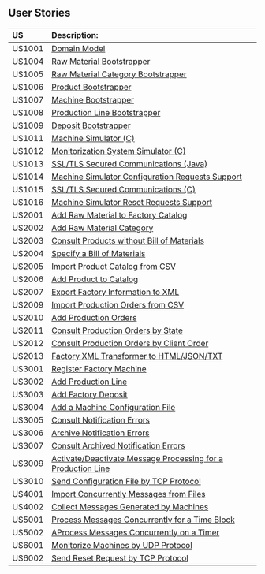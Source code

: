 ## User Stories

| US  | Description:                                                              |
|:----|:------------------------------------------------------------------------|
| US1001 | [Domain Model](Documents/Analysis_and_Design/US1004_issue1/Register_Material_Bootstrapper.md) |
| US1004 | [Raw Material Bootstrapper](Documents/Analysis_and_Design/US1004_issue1/Register_Material_Bootstrapper.md) |
| US1005 | [Raw Material Category Bootstrapper](Documents/Analysis_and_Design/US1005_issue2/Register_Material_Category_Bootstrapper.md) |
| US1006 | [Product Bootstrapper](Documents/Analysis_and_Design/US1006_issue3/RegisterProduct_Bootstrap.md) |
| US1007 | [Machine Bootstrapper](Documents/Analysis_and_Design/US1007_issue4/Machines_Bootstrap_US1007.md) |
| US1008 | [Production Line Bootstrapper](Documents/Analysis_and_Design/US1008_issue5n/Register_Production_Line_Bootstrap_US_1008.md) |
| US1009 | [Deposit Bootstrapper](Documents/Analysis_and_Design/US1009_issue6/Deposit_Bootstrap_US_1009.md) |
| US1011 | [Machine Simulator (C)](Documents/Analysis_and_Design/US1011_issue27/Machine_Simulator.md) |
| US1012 | [Monitorization System Simulator (C)](Documents/Analysis_and_Design/US1012_issue28/MachineSimulator_Monitoring_System.md) |
| US1013 | [SSL/TLS Secured Communications (Java)](Documents/Analysis_and_Design/US1013_issue43/SSL_TLS_SECURE_COMMUNICATIONS_1013.md) |
| US1014 | [Machine Simulator Configuration Requests Support](Documents/Analysis_and_Design/US1014_issue36/Pedidos_CONFIG_Simulador.md) |
| US1015 | [SSL/TLS Secured Communications (C)](Documents/Analysis_and_Design/US1015_issue37/protect_communications.md)|
| US1016 | [Machine Simulator Reset Requests Support](Documents/Analysis_and_Design/US1016_issue38/PedidosRESET_Simulador.md)|
| US2001 | [Add Raw Material to Factory Catalog](Documents/Analysis_and_Design/US2001_issue7/AddRawMaterialToTheCatalog.md) |
| US2002 | [Add Raw Material Category](Documents/Analysis_and_Design/US2002_issue8/Add_Raw_Material_Category_US2002.md)  |
| US2003 | [Consult Products without Bill of Materials](Documents/Analysis_and_Design/US2003_issue9/CheckProductsWithoutBOM.md)   |
| US2004 | [Specify a Bill of Materials](Documents/Analysis_and_Design/US2004_issue10/Specify_BOM_Item_2004.md)   |
| US2005 | [Import Product Catalog from CSV](Documents/Analysis_and_Design/US2005_issue11/Import_Products_Catalog_2005.md) |
| US2006 | [Add Product to Catalog](Documents/Analysis_and_Design/US2006_issue12/Add_Products_To_Product_Catalog_US2006.md)|
| US2007 | [Export Factory Information to XML](Documents/Analysis_and_Design/US2007_issue35/ExportFactoryInformationToAXMLFile.md)|
| US2009 | [Import Production Orders from CSV](Documents/Analysis_and_Design/US2009_issue19/import_prod_orders_from_csv.md)  |
| US2010 | [Add Production Orders](Documents/Analysis_and_Design/US2010_issue20/add_prod_order.md) |
| US2011 | [Consult Production Orders by State](Documents/Analysis_and_Design/US2011_issue21/consult_prod_orders_state.md) |
| US2012 | [Consult Production Orders by Client Order](Documents/Analysis_and_Design/US2012_issue22/consult_prod_orders_byOrder.md) |
| US2013 | [Factory XML Transformer to HTML/JSON/TXT](Documents/Analysis_and_Design/US2013_issue39/XML_Format_Transformer_2013.md) |
| US3001 | [Register Factory Machine](Documents/Analysis_and_Design/US3001_issue13/RegisterNewMachine.md) |
| US3002 | [Add Production Line](Documents/Analysis_and_Design/US3002_issue14/Specify_Production_Line_US_3002.md) |
| US3003 | [Add Factory Deposit](Documents/Analysis_and_Design/US3003_issue15/SpecifyDeposit.md) |
| US3004 | [Add a Machine Configuration File](Documents/Analysis_and_Design/US3004_issue23/AddAConfigurationFile.md) |
| US3005 | [Consult Notification Errors](Documents/Analysis_and_Design/US3005_issue24/Consult_Notification_Errors_US_3005.md) |
| US3006 | [Archive Notification Errors](Documents/Analysis_and_Design/US3006_issue25/Archive_Notification_Errors_3006.md) |
| US3007 | [Consult Archived Notification Errors](Documents/Analysis_and_Design/US3007_issue26/Consult_Archived_Notification_Errors_US_3007.md) |
| US3009 | [Activate/Deactivate Message Processing for a Production Line](Documents/Analysis_and_Design/US3009_issue42/SCM_US3009.md) |
| US3010 | [Send Configuration File by TCP Protocol](Documents/Analysis_and_Design/US3010_issue40/TCP_SEND_CONFIG_FILE_3010.md) |
| US4001 | [Import Concurrently Messages from Files](Documents/Analysis_and_Design/US4001_issue30/SCM_US4001.md) |
| US4002 | [Collect Messages Generated by Machines](Documents/Analysis_and_Design/US4002_issue31/SCM_US4002.md) |
| US5001 | [Process Messages Concurrently for a Time Block](Documents/Analysis_and_Design/US5001_issue33/SCM_US5001.md) |
| US5002 | [AProcess Messages Concurrently on a Timer](Documents/Analysis_and_Design/US5002_issue44/SCM_US5002.md) |
| US6001 | [Monitorize Machines by UDP Protocol](Documents/Analysis_and_Design/US6001_issue32/SMM_Monitorize_Machine_States_US_6001.md) |
| US6002 | [Send Reset Request by TCP Protocol](Documents/Analysis_and_Design/US6002_issue41/SMM_Request_Machine_Reset_US_6002.md) |
